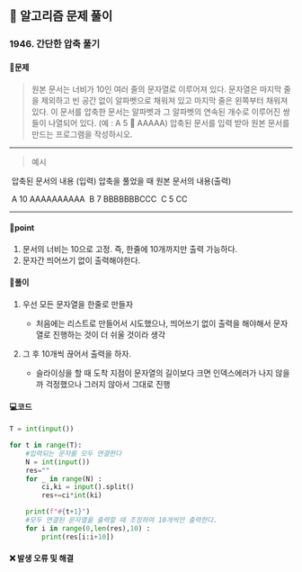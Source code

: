 ## 🐌 알고리즘 문제 풀이

### 1946. 간단한 압축 풀기



#### 📒문제

> 원본 문서는 너비가 10인 여러 줄의 문자열로 이루어져 있다.
> 문자열은 마지막 줄을 제외하고 빈 공간 없이 알파벳으로 채워져 있고 마지막 줄은 왼쪽부터 채워져 있다.
> 이 문서를 압축한 문서는 알파벳과 그 알파벳의 연속된 개수로 이루어진 쌍들이 나열되어 있다. (예 : A 5    AAAAA)
> 압축된 문서를 입력 받아 원본 문서를 만드는 프로그램을 작성하시오.



---

> 예시

​				압축된 문서의 내용 (입력)  			  압축을 풀었을 때 원본 문서의 내용(출력)

​				A 10													AAAAAAAAAA
​				B 7													  BBBBBBBCCC
​				C 5													  CC

----




#### 🚀point

1. 문서의 너비는 10으로 고정. 즉, 한줄에 10개까지만 출력 가능하다.
2. 문자간 띄어쓰기 없이 출력해야한다.



#### 🔎풀이

1. 우선 모든 문자열을 한줄로 만들자

   - 처음에는 리스트로 만들어서 시도했으나, 띄어쓰기 없이 출력을 해야해서 문자열로 진행하는 것이 더 쉬울 것이라 생각

2. 그 후 10개씩 끊어서 출력을 하자.

   - 슬라이싱을 할 때 도착 지점이 문자열의 길이보다 크면 인덱스에러가 나지 않을까 걱정했으나 그러지 않아서 그대로 진행

     

#### 💻코드

```python
T = int(input())

for t in range(T):
    #입력되는 문자를 모두 연결한다
    N = int(input())
    res=""
    for _ in range(N) :
        ci,ki = input().split()
        res+=ci*int(ki)

    print(f"#{t+1}")
    #모두 연결된 문자열을 출력할 때 조정하여 10개씩만 출력한다.
    for i in range(0,len(res),10) :
        print(res[i:i+10])
```



#### ❌ 발생 오류 및 해결
